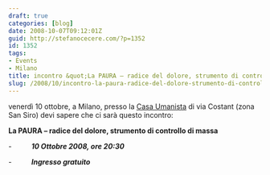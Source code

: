 ```yaml
---
draft: true
categories: [blog]
date: 2008-10-07T09:12:01Z
guid: http://stefanocecere.com/?p=1352
id: 1352
tags:
- Events
- Milano
title: incontro &quot;La PAURA – radice del dolore, strumento di controllo di massa&quot;
slug: /2008/10/incontro-la-paura-radice-del-dolore-strumento-di-controllo-di-massa/
---
```


<div>
  <p class="MsoNormal">
    venerdì 10 ottobre, a Milano, presso la <a href="http://www.casaumanista.it/">Casa Umanista</a> di via Costant (zona San Siro) devi sapere che ci sarà questo incontro:
  </p>
  
  <p class="MsoNormal">
    <strong><span>La PAURA – radice del dolore, strumento di controllo di massa</span></strong><span></span>
  </p>
</div>

<div>
  <p class="MsoNormal">
    <span>-</span><span>         <span> </span></span><strong><em><span>10 Ottobre 2008, ore 20:30</span></em></strong><span></span>
  </p>
</div>

<div>
  <p class="MsoNormal">
    <span>-</span><span>         <span> </span></span><strong><em><span>Ingresso gratuito</span></em></strong>
  </p>
</div>